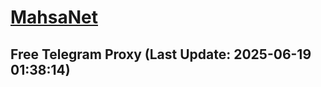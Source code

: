 
# [MahsaNet](https://t.me/mahsa_net)
## Free Telegram Proxy (Last Update: 2025-06-19 01:38:14)

    